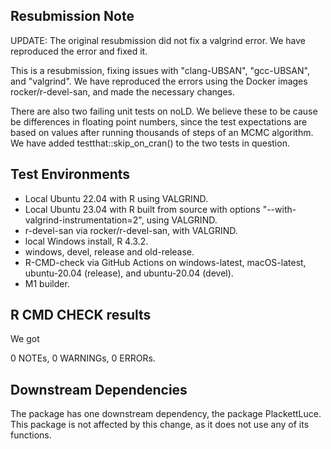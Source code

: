 ## Resubmission Note

UPDATE: The original resubmission did not fix a valgrind error. We have reproduced the error and fixed it.

This is a resubmission, fixing issues with "clang-UBSAN", "gcc-UBSAN", and "valgrind". We have reproduced the errors using the Docker images rocker/r-devel-san, and made the necessary changes. 

There are also two failing unit tests on noLD. We believe these to be cause be differences in floating point numbers, since the test expectations are based on values after running thousands of steps of an MCMC algorithm. We have added testthat::skip_on_cran() to the two tests in question.


## Test Environments

* Local Ubuntu 22.04 with R using VALGRIND.
* Local Ubuntu 23.04 with R built from source with options "--with-valgrind-instrumentation=2", using VALGRIND.
* r-devel-san via rocker/r-devel-san, with VALGRIND.
* local Windows install, R 4.3.2.
* windows, devel, release and old-release.
* R-CMD-check via GitHub Actions on windows-latest, macOS-latest, ubuntu-20.04 (release), and ubuntu-20.04 (devel).
* M1 builder.

## R CMD CHECK results

We got 

0 NOTEs, 0 WARNINGs, 0 ERRORs.


## Downstream Dependencies
The package has one downstream dependency, the package PlackettLuce. This package is not affected by this change, as it does not use any of its functions.
